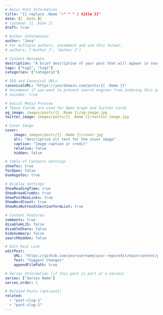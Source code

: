 ```yaml
---
# Basic Post Information
title: "{{ replace .Name "-" " " | title }}"
date: {{ .Date }}
# lastmod: {{ .Date }}
draft: true 

# Author Information
author: "Jona"
# For multiple authors, uncomment and use this format:
# authors: ["Author 1", "Author 2"]

# Content Metadata
description: "A brief description of your post that will appear in search results and social media shares"
tags: ["tag1", "tag2"]
categories: ["category1"]

# SEO and Canonical URLs
canonicalURL: "https://yourdomain.com/posts/{{ .Name }}"
# Uncomment if you want to prevent search engines from indexing this post
# noindex: true

# Social Media Preview
# These fields are used for Open Graph and Twitter Cards
og_image: images/posts/{{ .Name }}/og-image.jpg
twitter_image: images/posts/{{ .Name }}/twitter-image.jpg

# Cover Image
cover:
    image: images/posts/{{ .Name }}/cover.jpg
    alt: "Descriptive alt text for the cover image"
    caption: "Image caption or credit"
    relative: false
    hidden: false

# Table of Contents Settings
showToc: true
TocOpen: false
UseHugoToc: true

# Display Settings
ShowReadingTime: true
ShowBreadCrumbs: true
ShowPostNavLinks: true
ShowWordCount: true
ShowRssButtonInSectionTermList: true

# Content Features
comments: true
disableHLJS: false
disableShare: false
hideSummary: false
searchHidden: false

# Edit Post Link
editPost:
    URL: "https://github.com/yourusername/your-repo/edit/main/content/posts/{{ .Name }}.md"
    Text: "Suggest Changes"
    appendFilePath: true

# Series Information (if this post is part of a series)
series: ["Series Name"]
series_order: 1

# Related Posts (optional)
related:
  - "post-slug-1"
  - "post-slug-2"
---
```


